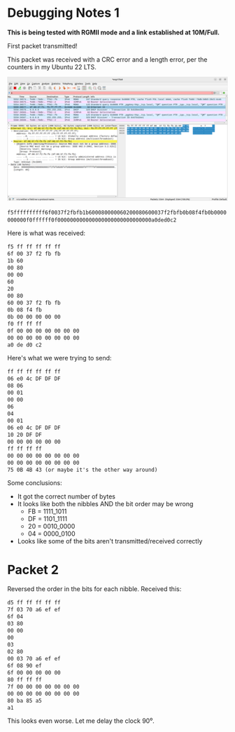 # Debugging Notes 1

**This is being tested with RGMII mode and a link established at 10M/Full.**

First packet transmitted!

This packet was received with a CRC error and a length error, per the counters
in my Ubuntu 22 LTS.

![First Packet](FirstPacket.png)

`f5ffffffffff6f0037f2fbfb1b600080000060200080600037f2fbfb0b08f4fb0b0000000000f0ffffff0f000000000000000000000000000000a0ded0c2`

Here is what was received:
```
f5 ff ff ff ff ff
6f 00 37 f2 fb fb
1b 60 
00 80
00 00 
60
20
00 80
60 00 37 f2 fb fb
0b 08 f4 fb
0b 00 00 00 00 00
f0 ff ff ff 
0f 00 00 00 00 00 00 00 
00 00 00 00 00 00 00 00
a0 de d0 c2
```

Here's what we were trying to send:
```
ff ff ff ff ff ff
06 e0 4c DF DF DF
08 06
00 01
00 00
06
04
00 01
06 e0 4c DF DF DF
10 20 DF DF
00 00 00 00 00 00
ff ff ff ff
00 00 00 00 00 00 00 00
00 00 00 00 00 00 00 00
75 0B 4B 43 (or maybe it's the other way around)
```

Some conclusions:
* It got the correct number of bytes
* It looks like both the nibbles AND the bit order may be wrong
  * FB = 1111_1011
  * DF = 1101_1111
  * 20 = 0010_0000
  * 04 = 0000_0100
* Looks like some of the bits aren't transmitted/received correctly

# Packet 2

Reversed the order in the bits for each nibble. Received this:

```
d5 ff ff ff ff ff 
7f 03 70 a6 ef ef 
6f 04 
03 80 
00 00 
00
03
02 80
00 03 70 a6 ef ef
6f 08 90 ef
6f 00 00 00 00 00 
80 ff ff ff 
7f 00 00 00 00 00 00 00
00 00 00 00 00 00 00 00 
80 ba 85 a5 
a1
```

This looks even worse. Let me delay the clock 90⁰.

